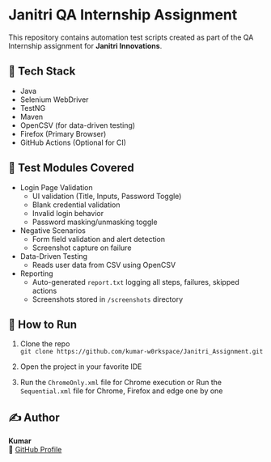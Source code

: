 # Janitri QA Internship Assignment

This repository contains automation test scripts created as part of the QA Internship assignment for **Janitri Innovations**.

## 📌 Tech Stack

- Java
- Selenium WebDriver
- TestNG
- Maven
- OpenCSV (for data-driven testing)
- Firefox (Primary Browser)
- GitHub Actions (Optional for CI)

## 🧪 Test Modules Covered

- Login Page Validation
  - UI validation (Title, Inputs, Password Toggle)
  - Blank credential validation
  - Invalid login behavior
  - Password masking/unmasking toggle
- Negative Scenarios
  - Form field validation and alert detection
  - Screenshot capture on failure
- Data-Driven Testing
  - Reads user data from CSV using OpenCSV
- Reporting
  - Auto-generated `report.txt` logging all steps, failures, skipped actions
  - Screenshots stored in `/screenshots` directory

## 🚀 How to Run

1. Clone the repo  
   `git clone https://github.com/kumar-w0rkspace/Janitri_Assignment.git`

2. Open the project in your favorite IDE

3. Run the `ChromeOnly.xml` file for Chrome execution or
    Run the `Sequential.xml` file for Chrome, Firefox and edge one by one
  


## ✍ Author

**Kumar**  
🔗 [GitHub Profile](https://github.com/kumar-w0rkspace)

